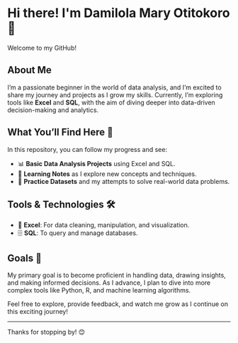 # Hi there! I'm Damilola Mary Otitokoro 👋

Welcome to my GitHub!

## About Me
I’m a passionate beginner in the world of data analysis, and I’m excited to share my journey and projects as I grow my skills. Currently, I’m exploring tools like **Excel** and **SQL**, with the aim of diving deeper into data-driven decision-making and analytics.

## What You’ll Find Here 🚀
In this repository, you can follow my progress and see:
- 📊 **Basic Data Analysis Projects** using Excel and SQL.
- 📝 **Learning Notes** as I explore new concepts and techniques.
- 📁 **Practice Datasets** and my attempts to solve real-world data problems.

## Tools & Technologies 🛠️
- 🧮 **Excel**: For data cleaning, manipulation, and visualization.
- 🗄️ **SQL**: To query and manage databases.

## Goals 🎯
My primary goal is to become proficient in handling data, drawing insights, and making informed decisions. As I advance, I plan to dive into more complex tools like Python, R, and machine learning algorithms.

Feel free to explore, provide feedback, and watch me grow as I continue on this exciting journey!

---

Thanks for stopping by! 😊
